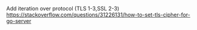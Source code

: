 Add iteration over protocol (TLS 1-3,SSL 2-3)
https://stackoverflow.com/questions/31226131/how-to-set-tls-cipher-for-go-server
